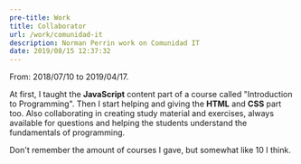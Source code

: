 ```yaml
---
pre-title: Work
title: Collaborator
url: /work/comunidad-it
description: Norman Perrin work on Comunidad IT
date: 2019/08/15 12:37:32
---
```


From: 2018/07/10 to 2019/04/17.

At first, I taught the **JavaScript** content part of a course called "Introduction to Programming". Then I start helping and giving the **HTML** and **CSS** part too. Also collaborating in creating study material and exercises, always available for questions and helping the students understand the fundamentals of programming.

Don't remember the amount of courses I gave, but somewhat like 10 I think.
